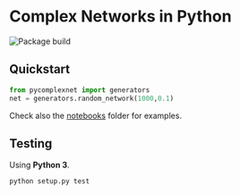 # Complex Networks in Python

![Package build](https://github.com/jadianes/pycomplexnet/actions/workflows/python-package.yml/badge.svg)

## Quickstart

```python
from pycomplexnet import generators
net = generators.random_network(1000,0.1)
```

Check also the [notebooks](notebooks) folder for examples.

## Testing

Using **Python 3**.

```bash
python setup.py test
```